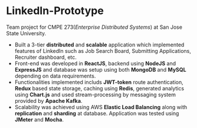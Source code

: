 # LinkedIn-Prototype
 Team project for CMPE 273(_Enterprise Distributed Systems_) at San Jose State University.

- Built a 3-tier **distributed** and **scalable** application which implemented features of LinkedIn such as Job Search Board,
Submitting Applications, Recruiter dashboard, etc.
- Front-end was developed in **ReactJS**, backend using **NodeJS** and **ExpressJS** and database was setup using both
**MongoDB** and **MySQL** depending on data requirements.
- Functionalities implemented includs **JWT-token** route authentication, **Redux** based state storage, caching using
**Redis**, generated analytics using **Chart.js** and used stream-processing by messaging system provided by **Apache Kafka**.
- Scalability was achieved using AWS **Elastic Load Balancing** along with **replication** and **sharding** at database.
Application was tested using **JMeter** and **Mocha**.
